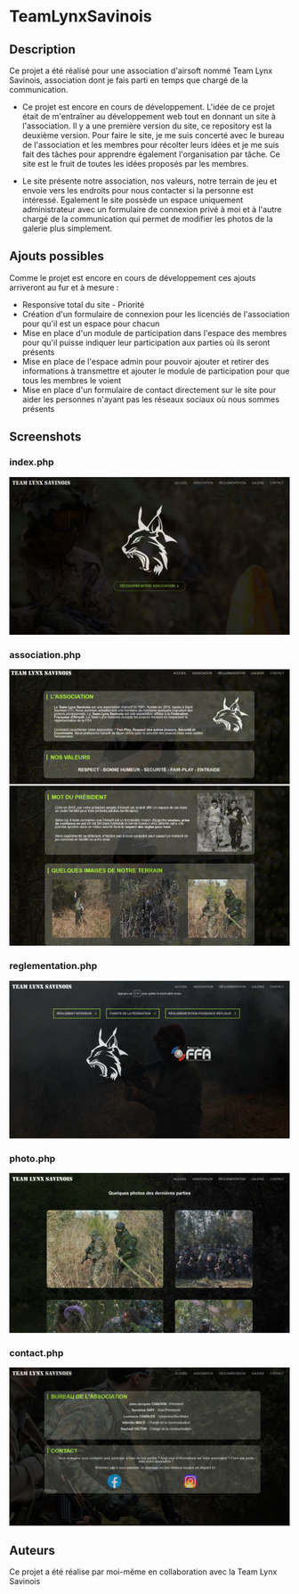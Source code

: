 # TeamLynxSavinois

## Description

Ce projet a été réalisé pour une association d'airsoft nommé Team Lynx Savinois, association dont je fais parti en temps que chargé de la communication. 
 - Ce projet est encore en cours de développement.
L'idée de ce projet était de m'entraîner au développement web tout en donnant un site à l'association. Il y a une première version du site, ce repository est la deuxième version.
Pour faire le site, je me suis concerté avec le bureau de l'association et les membres pour récolter leurs idées et je me suis fait des tâches pour apprendre également l'organisation par tâche. Ce site est le fruit de toutes les idées proposés par les membres.

 - Le site présente notre association, nos valeurs, notre terrain de jeu et envoie vers les endroits pour nous contacter si la personne est intéressé. 
Egalement le site possède un espace uniquement administrateur avec un formulaire de connexion privé à moi et à l'autre chargé de la communication qui permet de modifier les photos de la galerie plus simplement.

## Ajouts possibles

Comme le projet est encore en cours de développement ces ajouts arriveront au fur et à mesure : 
  - Responsive total du site - Priorité
  - Création d'un formulaire de connexion pour les licenciés de l'association pour qu'il est un espace pour chacun
  - Mise en place d'un module de participation dans l'espace des membres pour qu'il puisse indiquer leur participation aux parties où ils seront présents
  - Mise en place de l'espace admin pour pouvoir ajouter et retirer des informations à transmettre et ajouter le module de participation pour que tous les membres le voient
  - Mise en place d'un formulaire de contact directement sur le site pour aider les personnes n'ayant pas les réseaux sociaux où nous sommes présents

## Screenshots

### index.php
![screen](./public/images/visuels/index.png)
### association.php
![screen](./public/images/visuels/asso1.png)
![screen](./public/images/visuels/asso2.png)
### reglementation.php
![screen](./public/images/visuels/regle.png)
### photo.php
![screen](./public/images/visuels/galerie.png)
### contact.php
![screen](./public/images/visuels/contact.png)

## Auteurs

Ce projet a été réalise par moi-même en collaboration avec la Team Lynx Savinois
